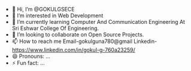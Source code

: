 - 👋 Hi, I’m @GOKULGSECE
- 👀 I’m interested in Web Development
- 🌱 I’m currently learning Computer And Communication Engineering At Sri Eshwar College Of Engineering.
- 💞️ I’m looking to collaborate on Open Source Projects.
- 📫 How to reach me Email-gokulguna780@gmail Linkedin-https://www.linkedin.com/in/gokul-g-760a23259/ 
- 😄 Pronouns: ...
- ⚡ Fun fact: ...

<!---
GOKULGSECE/GOKULGSECE is a ✨ special ✨ repository because its `README.md` (this file) appears on your GitHub profile.
You can click the Preview link to take a look at your changes.
--->
